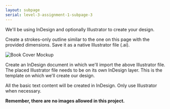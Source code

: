 ```yaml
---
layout: subpage
serial: level-3-assignment-1-subpage-3
---
```

We'll be using InDesign and optionally Illustrator to create your design.

Create a strokes-only outline similar to the one on this page with the provided dimensions. Save it as a native Illustrator file (.ai).

![Book Cover Mockup]({{site.url}}/svg/book-cover-mockup.svg)

Create an InDesign document in which we'll import the above Illustrator file. The placed Illustrator file needs to be on its own InDesign layer. This is the template on which we'll create our design.

All the basic text content will be created in InDesign. Only use Illustrator when necessary.

**Remember, there are no images allowed in this project.**